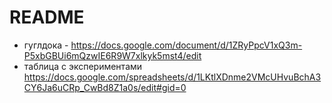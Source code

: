 # README #

* гуглдока - https://docs.google.com/document/d/1ZRyPpcV1xQ3m-P5xbGBUi6mQzwIE6R9W7xlkyk5mst4/edit
* таблица с экспериментами https://docs.google.com/spreadsheets/d/1LKtlXDnme2VMcUHvuBchA3CY6Ja6uCRp_CwBd8Z1a0s/edit#gid=0